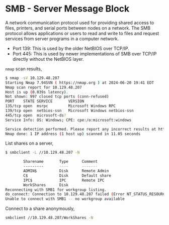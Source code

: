 # SMB - Server Message Block

A network communication protocol used for providing shared access to files, printers, and serial ports between nodes on a network. The SMB protocol allows applications or users to read and write to files and request services from server programs in a computer network.

- Port 139: This is used by the older NetBIOS over TCP/IP.
- Port 445: This is used by newer implementations of SMB over TCP/IP directly without the NetBIOS layer.

`nmap` scan results,

```sh
$ nmap -sV 10.129.48.207
Starting Nmap 7.94SVN ( https://nmap.org ) at 2024-06-20 19:41 EDT
Nmap scan report for 10.129.48.207
Host is up (0.039s latency).
Not shown: 997 closed tcp ports (conn-refused)
PORT    STATE SERVICE       VERSION
135/tcp open  msrpc         Microsoft Windows RPC
139/tcp open  netbios-ssn   Microsoft Windows netbios-ssn
445/tcp open  microsoft-ds?
Service Info: OS: Windows; CPE: cpe:/o:microsoft:windows

Service detection performed. Please report any incorrect results at https://nmap.org/submit/ .
Nmap done: 1 IP address (1 host up) scanned in 11.05 seconds
```

List shares on a server,

```sh
$ smbclient -L //10.129.48.207 -N

        Sharename       Type      Comment
        ---------       ----      -------
        ADMIN$          Disk      Remote Admin
        C$              Disk      Default share
        IPC$            IPC       Remote IPC
        WorkShares      Disk
Reconnecting with SMB1 for workgroup listing.
do_connect: Connection to 10.129.48.207 failed (Error NT_STATUS_RESOURCE_NAME_NOT_FOUND)
Unable to connect with SMB1 -- no workgroup available
```

Connect to a share anonymously,

```sh
smbclient //10.129.48.207/WorkShares -N
```
